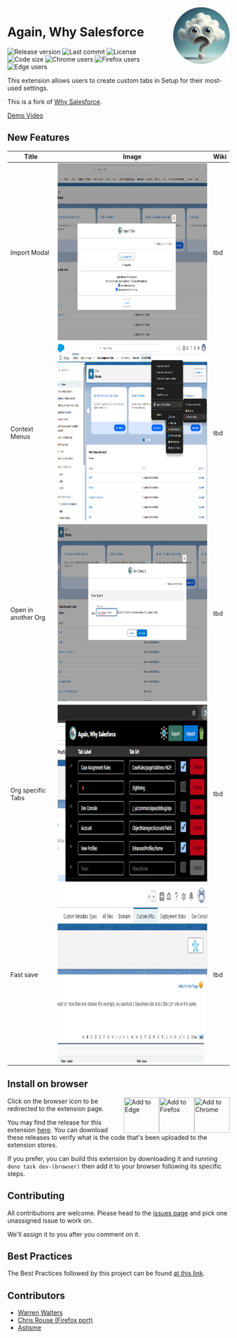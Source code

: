 <a href="https://github.com/Astisme/again-why-salesforce">
  <img src="https://github.com/Astisme/again-why-salesforce/blob/main/assets/icons/awsf-128.png?raw=true" align="right" title="Well hello there!" />
</a>

# Again, Why Salesforce

![Release version](https://img.shields.io/github/manifest-json/v/Astisme/again-why-salesforce?filename=manifest%2Ftemplate-manifest.json&label=Version) ![Last commit](https://img.shields.io/github/last-commit/Astisme/again-why-salesforce?labelColor=black&color=white) ![License](https://img.shields.io/github/license/Astisme/again-why-salesforce?color=238636) ![Code size](https://img.shields.io/github/languages/code-size/Astisme/again-why-salesforce) ![Chrome users](https://img.shields.io/chrome-web-store/users/bceeoimjhgjbihanbiifgpndmkklajbi?label=Chrome%20Users&color=blue) ![Firefox users](https://img.shields.io/amo/users/again@why.salesforce?label=Firefox%20Users&color=red) ![Edge users](https://img.shields.io/badge/dynamic/json?label=Edge%20Users&query=%24.activeInstallCount&url=https%3A%2F%2Fmicrosoftedge.microsoft.com%2Faddons%2Fgetproductdetailsbycrxid%2Fdfdjpokbfeaamjcomllncennmfhpldmm)

<!--
![Chrome stars](https://img.shields.io/chrome-web-store/stars/:storeId)
![Firefox stars](https://img.shields.io/amo/stars/:addonId)
![GitHub closed issues](https://img.shields.io/github/issues-closed/Astisme/again-why-salesforce)
![GitHub stars](https://img.shields.io/github/stars/Astisme/again-why-salesforce)
-->

This extension allows users to create custom tabs in Setup for their most-used settings.

This is a fork of [Why Salesforce](https://www.github.com/walters954/why-salesforce).

[Demo Video](https://youtu.be/BtlKRvac9ZQ)

## New Features

| Title               | Image                                                                          | Wiki |
| ------------------- | ------------------------------------------------------------------------------ | ---- |
| Import Modal        | <img src="./images/import-modal.png" title="Import Modal" height="400px"/>     | tbd  |
| Context Menus       | <img src="./images/context-menu.png" title="Context Menus" height="400px"/>    | tbd  |
| Open in another Org | <img src="./images/open-other-org.png" title="Open other Org" height="400px"/> | tbd  |
| Org specific Tabs   | <img src="./images/popup-dark.png" title="Popup dark" height="400px"/>         | tbd  |
| Fast save           | <img src="./images/remove-tab.png" title="Remove Tab" height="400px"/>         | tbd  |

## Install on browser

<a href="https://chromewebstore.google.com/detail/again-why-salesforce/bceeoimjhgjbihanbiifgpndmkklajbi" target="_blank">
  <img src="https://www.google.com/chrome/static/images/chrome-logo-m100.svg" title="Add to Chrome" width="80px" height="80px" align="right"/>
</a>
<a href="https://addons.mozilla.org/en-US/firefox/addon/again-why-salesforce/" target="_blank">
  <img src="https://www.mozilla.org/media/protocol/img/logos/firefox/browser/logo.eb1324e44442.svg" title="Add to Firefox" width="80px" height="80px" align="right"/>
</a>
<a href="https://microsoftedge.microsoft.com/addons/detail/dfdjpokbfeaamjcomllncennmfhpldmm" target="_blank">
  <img src="https://edgestatic.azureedge.net/shared/cms/lrs1c69a1j/section-images/2c3f3c46bd764335beec466a0acfde0e.png" title="Add to Edge" width="80px" height="80px" align="right"/>
</a>

Click on the browser icon to be redirected to the extension page.

You may find the release for this extension [here](https://github.com/Astisme/again-why-salesforce/releases). You can download these releases to verify what is the code that's been uploaded to the extension stores.

If you prefer, you can build this extension by downloading it and running `deno task dev-(browser)` then add it to your browser following its specific steps.

## Contributing

All contributions are welcome. Please head to the [issues page](https://github.com/Astisme/again-why-salesforce/issues) and pick one unassigned issue to work on.

We'll assign it to you after you comment on it.

## Best Practices

The Best Practices followed by this project can be found [at this link](https://blog.jetbrains.com/webstorm/2024/10/javascript-best-practices-2024/).

## Contributors

- [Warren Walters](https://www.linkedin.com/in/walters954/)
- [Chris Rouse (Firefox port)](https://www.linkedin.com/in/chris-rouse/)
- [Astisme](https://www.github.com/Astisme/)
